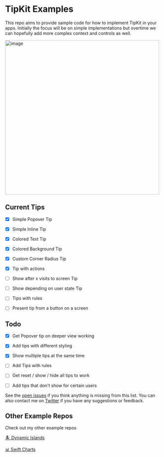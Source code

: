 # TipKit Examples
This repo aims to provide sample code for how to implement TipKit in your apps. Initially the focus will be on simple implementations but overtime we can hopefully add more complex context and controls as well.

<img width="500" alt="image" src="https://github.com/jordibruin/TipKit-Examples/assets/170948/33461d69-d379-4812-a4ed-48984d1cbd18">

## Current Tips
- [x] Simple Popover Tip
- [x] Simple Inline Tip
- [x] Colored Text Tip
- [x] Colored Background Tip
- [x] Custom Corner Radius Tip
- [x] Tip with actions
- [ ] Show after x visits to screen Tip
- [ ] Show depending on user state Tip
- [ ] Tips with rules
- [ ] Present tip from a button on a screen



## Todo
- [x] Get Popover tip on deeper view working
- [x] Add tips with different styling
- [x] Show multiple tips at the same time
- [ ] Add Tips with rules
- [ ] Get reset / show / hide all tips to work
- [ ] Add tips that don't show for certain users


See the [open issues](https://github.com/jordibruin/TipKit-Examples/issues) if you think anything is missing from this list. You can also contact me on [Twitter](https://www.twitter.com/jordibruin) if you have any suggestions or feedback.

## Other Example Repos
Check out my other example repos

[🏝 Dynamic Islands](https://github.com/jordibruin/Dynamic-Islands)

[📊 Swift Charts](https://github.com/jordibruin/Swift-Charts-Examples)
